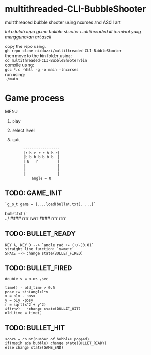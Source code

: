 # multithreaded-CLI-BubbleShooter
multithreaded bubble shooter using ncurses and ASCII art

*Ini adalah repo game bubble shooter multithreaded di terminal yang menggunakan art ascii*

copy the repo using:  
`gh repo clone nidduzzi/multithreaded-CLI-BubbleShooter`  
then move to the bin folder using:  
`cd multithreaded-CLI-BubbleShooter/bin`  
compile using:  
`gcc *.c -Wall -g -o main -lncurses`  
run using:  
`./main`  

# Game process

MENU
1. play
2. select level
3. quit


            -----------------
            |r b r r r b b r|
            |b b b b b b b  |
            | B   r         |
            |               |
            |               |
            |               |
                angle = 0

## TODO: GAME_INIT

    `g_o_t game = {...,load(bullet.txt), ...}`

bullet.txt
            /``\
            \../
            ####
            rrrr
            rwrr
            ####
            rrrr
            rrrr


## TODO: BULLET_READY

    KEY_A, KEY_D --> `angle_rad += (+/-)0.01`   
    straight line function: `y=mx+c`   
    SPACE --> change state(BULLET_FIRED)   

## TODO: BULLET_FIRED

    double v = 0.05 /sec

    time() - old_time > 0.5
    posx += sin(angle)*v
    x = b1x - posx
    y = b1y -posy
    r = sqrt(x^2 + y^2)
    if(r<v) -->change state(BULLET_HIT)
    old_time = time()

## TODO: BULLET_HIT

    score = count(number of bubbles popped)
    if(masih ada bubble) change state(BULLET_READY)
    else change state(GAME_END)
